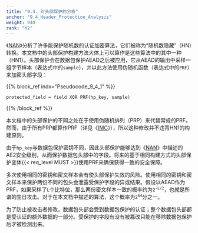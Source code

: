 ```yaml
---
title: "9.4. 对头部保护的分析"
anchor: "9.4_Header_Protection_Analysis"
weight: 940
rank: "h2"
---
```


《[NAN]()》分析了许多能保护随机数的认证加密算法，它们被称为“随机数隐藏”（HN）转换。本文档中的头部保护构建方法大体上可以算作是这些算法中的其中一种（HN1）。头部保护会在数据包保护AEAD之后被应用，它从AEAD的输出中采样一组字节样本（表达式中的`sample`），并以此方法使用伪随机函数（表达式中的`PRF`）来加密头部字段：

{{% block_ref
indx="Pseudocode_9_4_1" %}}

```
protected_field = field XOR PRF(hp_key, sample)
```

{{% /block_ref %}}

本文档中的头部保护的不同之处在于使用伪随机排列（PRP）来代替常规的PRF。然而，由于所有PRP都算作PRF（详见《[IMC]()》），所以这种修改并不违背HN1的构建原则。

由于`hp_key`与数据包保护密钥不同，因此头部保护能够达到《[NAN]()》中描述的AE2安全级别，从而保护数据包头部中的字段。将来的基于相同构建方式的头部保护变体{{< req_level MUST >}}使用PRF来确保获得一致的安全保障。

多次使用相同的密钥和密文样本会有使头部保护失效的风险。使用相同的密钥和密文样本来保护两份不同的包头会泄露受保护字段的异或结果。假设以AEAD作为PRF，如果采样了`L`个比特位，那么两份密文样本一致的概率约为<code>2<sup>-L/2</sup></code>，也就是所谓的生日攻击。对于在本文档中描述的算法，这个概率为<code>2<sup>64</sup></code>分之一。

为了防止被攻击者修改，数据包头部会受到数据包保护的认证；整个数据包头部都是受认证的额外数据的一部分。受保护的字段有没有被篡改只能在移除数据包保护后才被检测出来。
